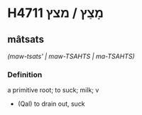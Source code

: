 # H4711 מָצַץ / מצץ

## mâtsats

_(maw-tsats' | maw-TSAHTS | ma-TSAHTS)_

### Definition

a primitive root; to suck; milk; v

- (Qal) to drain out, suck
